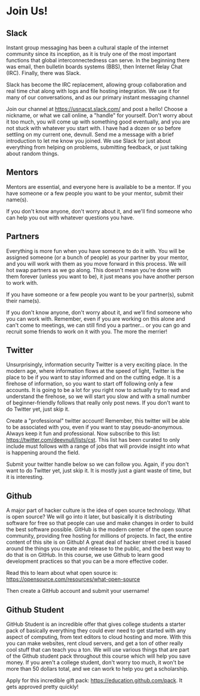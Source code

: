 # Join Us!
## Slack
Instant group messaging has been a cultural staple of the internet community since its inception, as it is truly one of the most important functions that global interconnectedness can serve. In the beginning there was email, then bulletin boards systems (BBS), then Internet Relay Chat (IRC). Finally, there was Slack.

Slack has become the IRC replacement, allowing group collaboration and real time chat along with logs and file hosting integration. We use it for many of our conversations, and as our primary instant messaging channel

Join our channel at https://usnacst.slack.com/ and post a hello! Choose a nickname, or what we call online, a "handle" for yourself. Don't worry about it too much, you will come up with something good eventually, and you are not stuck with whatever you start with. I have had a dozen or so before settling on my current one, devnull. Send me a message with a brief introduction to let me know you joined. We use Slack for just about everything from helping on problems, submitting feedback, or just talking about random things. 


## Mentors
Mentors are essential, and everyone here is available to be a mentor. If you have someone or a few people you want to be your mentor, submit their name(s). 

If you don't know anyone, don't worry about it, and we'll find someone who can help you out with whatever questions you have. 

## Partners
Everything is more fun when you have someone to do it with. You will be assigned someone (or a bunch of people) as your partner by your mentor, and you will work with them as you move forward in this process. We will hot swap partners as we go along. This doesn't mean you're done with them forever (unless you want to be), it just means you have another person to work with.

 If you have someone or a few people you want to be your partner(s), submit their name(s). 

If you don't know anyone, don't worry about it, and we'll find someone who you can work with. Remember, even if you are working on this alone and can't come to meetings, we can still find you a partner... or you can go and recruit some friends to work on it with you. The more the merrier! 

## Twitter
Unsurprisingly, information security Twitter is a very exciting place. In the modern age, where information flows at the speed of light, Twitter is the place to be if you want to stay informed and on the cutting edge. It is a firehose of information, so you want to start off following only a few accounts. It is going to be a lot for you right now to actually try to read and understand the firehose, so we will start you slow and with a small number of beginner-friendly follows that really only post news. If you don't want to do Twitter yet, just skip it. 

Create a "professional" twitter account! Remember, this twitter will be able to be associated with you, even if you want to stay pseudo-anonymous. Always keep it fun and professional. Now subscribe to this list: https://twitter.com/deevnull/lists/cst. This list has been curated to only include must follows with a range of jobs that will provide insight into what is happening around the field. 

Submit your twitter handle below so we can follow you. Again, if you don't want to do Twitter yet, just skip it. It is mostly just a giant waste of time, but it is interesting.

## Github
A major part of hacker culture is the idea of open source technology. What is open source? We will go into it later, but basically it is distributing software for free so that people can use and make changes in order to build the best software possible. GitHub is the modern center of the open source community, providing free hosting for millions of projects. In fact, the entire content of this site is on Github! A great deal of hacker street cred is based around the things you create and release to the public, and the best way to do that is on GitHub. In this course, we use Github to learn good development practices so that you can be a more effective coder. 

Read this to learn about what open source is: https://opensource.com/resources/what-open-source

Then create a GitHub account and submit your username! 

## Github Student
GitHub Student is an incredible offer that gives college students a starter pack of basically everything they could ever need to get started with any aspect of computing, from text editors to cloud hosting and more. With this you can make websites, rent cloud servers, and get a ton of other really cool stuff that can teach you a ton. We will use various things that are part of the Github student pack throughout this course which will help you save money. If you aren't a college student, don't worry too much, it won't be more than 50 dollars total, and we can work to help you get a scholarship. 

Apply for this incredible gift pack: https://education.github.com/pack. It gets approved pretty quickly!
